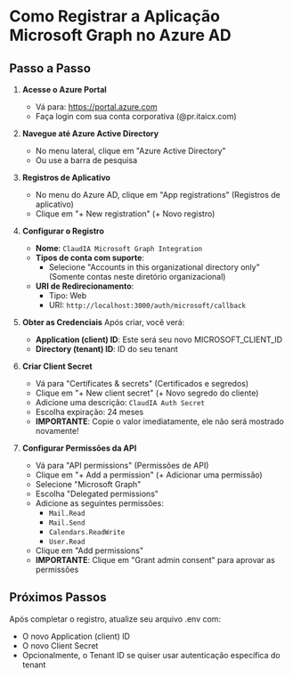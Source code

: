 # Como Registrar a Aplicação Microsoft Graph no Azure AD

## Passo a Passo

1. **Acesse o Azure Portal**
   - Vá para: https://portal.azure.com
   - Faça login com sua conta corporativa (@pr.itaicx.com)

2. **Navegue até Azure Active Directory**
   - No menu lateral, clique em "Azure Active Directory"
   - Ou use a barra de pesquisa

3. **Registros de Aplicativo**
   - No menu do Azure AD, clique em "App registrations" (Registros de aplicativo)
   - Clique em "+ New registration" (+ Novo registro)

4. **Configurar o Registro**
   - **Nome**: `ClaudIA Microsoft Graph Integration`
   - **Tipos de conta com suporte**: 
     - Selecione "Accounts in this organizational directory only" (Somente contas neste diretório organizacional)
   - **URI de Redirecionamento**:
     - Tipo: Web
     - URI: `http://localhost:3000/auth/microsoft/callback`

5. **Obter as Credenciais**
   Após criar, você verá:
   - **Application (client) ID**: Este será seu novo MICROSOFT_CLIENT_ID
   - **Directory (tenant) ID**: ID do seu tenant

6. **Criar Client Secret**
   - Vá para "Certificates & secrets" (Certificados e segredos)
   - Clique em "+ New client secret" (+ Novo segredo do cliente)
   - Adicione uma descrição: `ClaudIA Auth Secret`
   - Escolha expiração: 24 meses
   - **IMPORTANTE**: Copie o valor imediatamente, ele não será mostrado novamente!

7. **Configurar Permissões da API**
   - Vá para "API permissions" (Permissões de API)
   - Clique em "+ Add a permission" (+ Adicionar uma permissão)
   - Selecione "Microsoft Graph"
   - Escolha "Delegated permissions"
   - Adicione as seguintes permissões:
     - `Mail.Read`
     - `Mail.Send` 
     - `Calendars.ReadWrite`
     - `User.Read`
   - Clique em "Add permissions"
   - **IMPORTANTE**: Clique em "Grant admin consent" para aprovar as permissões

## Próximos Passos

Após completar o registro, atualize seu arquivo .env com:
- O novo Application (client) ID
- O novo Client Secret
- Opcionalmente, o Tenant ID se quiser usar autenticação específica do tenant
